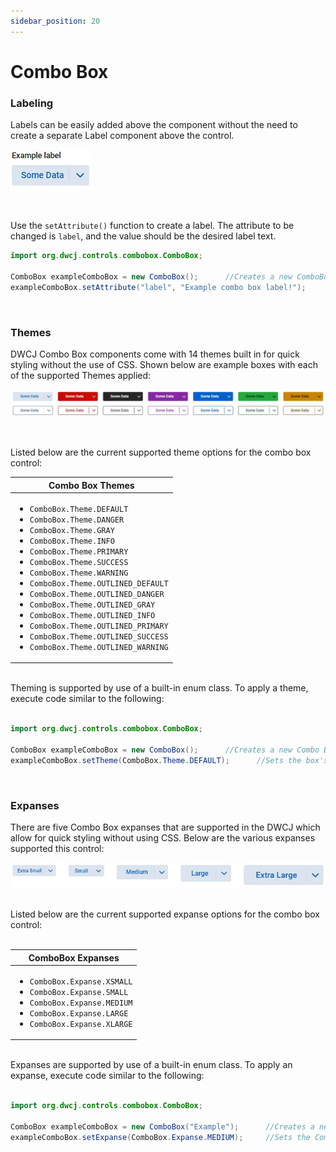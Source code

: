 ```yaml
---
sidebar_position: 20 
---
```


# Combo Box

### Labeling

Labels can be easily added above the component without the need to create a separate Label component above the control. 

<!-- <iframe 
loading="lazy"
src='https://hot.bbx.kitchen/webapp/controlsamples?class=control_demos.comboboxdemos.ComboboxLabelDemo' 
style={{"width": "100%", "height":"100px"}}></iframe> -->

![Combobox labeling](./_images/combobox/combobox_label.jpg)

<br/>

Use the `setAttribute()` function to create a label. The attribute to be changed is `label`, and the value should be the desired label text.  


```java
import org.dwcj.controls.combobox.ComboBox;

ComboBox exampleComboBox = new ComboBox();      //Creates a new ComboBox
exampleComboBox.setAttribute("label", "Example combo box label!");     //Gives the combo box a label with the provided text
```

<br/>

### Themes

DWCJ Combo Box components come with 14 themes built in for quick styling without the use of CSS.
Shown below are example boxes with each of the supported Themes applied: <br/>

<!-- <iframe 
loading="lazy"
src='https://hot.bbx.kitchen/webapp/controlsamples?class=control_demos.comboboxdemos.ComboboxThemeDemo' 
style={{"width": "100%", "height" : "170px"}}></iframe> -->

![Combobox expanses](./_images/combobox/combobox_themes.jpg)

<br/>

Listed below are the current supported theme options for the combo box control:

|Combo Box Themes|
|-|
|<ul><li>```ComboBox.Theme.DEFAULT```</li><li>```ComboBox.Theme.DANGER```</li><li>```ComboBox.Theme.GRAY```</li><li>```ComboBox.Theme.INFO```</li><li>```ComboBox.Theme.PRIMARY```</li><li>```ComboBox.Theme.SUCCESS```</li><li>```ComboBox.Theme.WARNING```</li><li>```ComboBox.Theme.OUTLINED_DEFAULT```</li><li>```ComboBox.Theme.OUTLINED_DANGER```</li><li>```ComboBox.Theme.OUTLINED_GRAY```</li><li>```ComboBox.Theme.OUTLINED_INFO```</li><li>```ComboBox.Theme.OUTLINED_PRIMARY```</li><li>```ComboBox.Theme.OUTLINED_SUCCESS```</li><li>```ComboBox.Theme.OUTLINED_WARNING```</li></ul>|

<br/>Theming is supported by use of a built-in enum class. To apply a theme, execute code similar to the following: <br/><br />

```java
import org.dwcj.controls.combobox.ComboBox;

ComboBox exampleComboBox = new ComboBox();      //Creates a new Combo Box with the text "example"
exampleComboBox.setTheme(ComboBox.Theme.DEFAULT);      //Sets the box's theme to be the default theme.
```

<br />

### Expanses
There are five Combo Box expanses that are supported in the DWCJ which allow for quick styling without using CSS.
Below are the various expanses supported this control: <br/>

<!-- <iframe 
loading="lazy"
src='https://hot.bbx.kitchen/webapp/controlsamples?class=control_demos.comboboxdemos.ComboboxExpanseDemo' 
style={{"width": "100%", "height" : "120px"}}></iframe> -->

![ComboBox expanses](./_images/combobox/combobox_expanses.jpg)

<br/>
Listed below are the current supported expanse options for the combo box control:<br/><br/>

|ComboBox Expanses|
|-|
|<ul><li>```ComboBox.Expanse.XSMALL```</li><li>```ComboBox.Expanse.SMALL```</li><li>```ComboBox.Expanse.MEDIUM```</li><li>```ComboBox.Expanse.LARGE```</li><li>```ComboBox.Expanse.XLARGE```</li></ul>|

<br/>Expanses are supported by use of a built-in enum class. To apply an expanse, execute code similar to the following: <br/><br />

```java
import org.dwcj.controls.combobox.ComboBox;

ComboBox exampleComboBox = new ComboBox("Example");      //Creates a new ComboBox with the text "example"
exampleComboBox.setExpanse(ComboBox.Expanse.MEDIUM);     //Sets the ComboBox's expanse to the medium size.
```
<!-- 

### Sample Program
The sample program below is a simple demonstration that will change the color of the
square div in the center of the demonstration depending on the color chosen within
the box.

<iframe
loading="lazy" 
src='https://hot.bbx.kitchen/webapp/controlsamples?class=control_demos.comboboxdemos.ComboboxDemo' 
style={{"width": "100%","height" : "250px"}}></iframe>

<details>
    <summary>Show Code</summary>


```java
import java.util.HashMap;
import java.util.Map;

import org.dwcj.App;
import org.dwcj.controls.panels.AppPanel;
import org.dwcj.controls.panels.Div;
import org.dwcj.controls.combobox.ComboBox;
import org.dwcj.controls.combobox.events.ComboBoxSelectEvent;
import org.dwcj.exceptions.DwcAppInitializeException;

public class ComboboxDemo extends App{
    
    ComboBox cb1;
    Div d1;

    @Override
    public void run() throws DwcAppInitializeException {


        AppPanel panel = new AppPanel();
        panel.setStyle("display", "inline-grid");
        panel.setStyle("grid-template-columns", "1fr 1fr");
        panel.setStyle("padding", "10px");
        panel.setStyle("gap", "50px");
        panel.setStyle("height", "100%");

        cb1 = new ComboBox();
        d1 = new Div();

        d1.setStyle("height", "50px").setStyle("width", "50px").setStyle("grid-column", "2").setStyle("background", "blue");
        d1.setStyle("align-self", "center").setStyle("justify-self", "center");

        Map<Object, String> data = new HashMap<>();
        data.put("Random Data1", "Green");
        data.put("Random Data2", "Blue");
        data.put("Random Data3", "Red");
        data.put("Random Data4", "Yellow");

        cb1.setItems(data);

        panel.add(cb1, d1);

        cb1.setAttribute("label", "Choose a Color:").selectIndex(0).setStyle("grid-column", "1").setExpanse(ComboBox.Expanse.LARGE).setStyle("width", "250px");
        cb1.onSelect(this::cbSelect);
        

    }

    private void cbSelect(ComboBoxSelectEvent ev){
        d1.setStyle("background", ev.getControl().getItemAt(ev.getControl().getSelectedIndex()).toLowerCase());
    }

}

```

</details>

 -->
